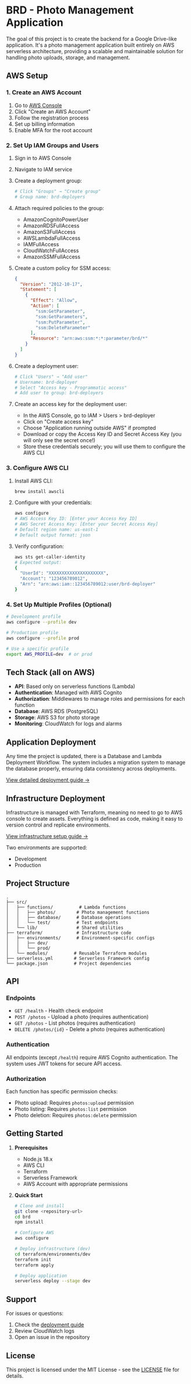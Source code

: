 # BRD - Photo Management Application

The goal of this project is to create the backend for a Google Drive-like application. It's a photo management application built entirely on AWS serverless architecture, providing a scalable and maintainable solution for handling photo uploads, storage, and management.

## AWS Setup

### 1. Create an AWS Account
1. Go to [AWS Console](https://aws.amazon.com/console/)
2. Click "Create an AWS Account"
3. Follow the registration process
4. Set up billing information
5. Enable MFA for the root account

### 2. Set Up IAM Groups and Users
1. Sign in to AWS Console
2. Navigate to IAM service

3. Create a deployment group:
   ```bash
   # Click "Groups" → "Create group"
   # Group name: brd-deployers
   ```

4. Attach required policies to the group:
   - AmazonCognitoPowerUser
   - AmazonRDSFullAccess
   - AmazonS3FullAccess
   - AWSLambdaFullAccess
   - IAMFullAccess
   - CloudWatchFullAccess
   - AmazonSSMFullAccess

5. Create a custom policy for SSM access:
   ```json
   {
     "Version": "2012-10-17",
     "Statement": [
       {
         "Effect": "Allow",
         "Action": [
           "ssm:GetParameter",
           "ssm:GetParameters",
           "ssm:PutParameter",
           "ssm:DeleteParameter"
         ],
         "Resource": "arn:aws:ssm:*:*:parameter/brd/*"
       }
     ]
   }
   ```

6. Create a deployment user:
   ```bash
   # Click "Users" → "Add user"
   # Username: brd-deployer
   # Select "Access key - Programmatic access"
   # Add user to group: brd-deployers
   ```

7. Create an access key for the deployment user:
   - In the AWS Console, go to IAM > Users > brd-deployer
   - Click on "Create access key"
   - Choose "Application running outside AWS" if prompted
   - Download or copy the Access Key ID and Secret Access Key (you will only see the secret once!)
   - Store these credentials securely; you will use them to configure the AWS CLI

### 3. Configure AWS CLI
1. Install AWS CLI:
   ```bash
   brew install awscli
   ```

2. Configure with your credentials:
   ```bash
   aws configure
   # AWS Access Key ID: [Enter your Access Key ID]
   # AWS Secret Access Key: [Enter your Secret Access Key]
   # Default region name: us-east-1
   # Default output format: json
   ```

3. Verify configuration:
   ```bash
   aws sts get-caller-identity
   # Expected output:
   {
     "UserId": "XXXXXXXXXXXXXXXXXXXXX",
     "Account": "123456789012",
     "Arn": "arn:aws:iam::123456789012:user/brd-deployer"
   }
   ```

### 4. Set Up Multiple Profiles (Optional)
```bash
# Development profile
aws configure --profile dev

# Production profile
aws configure --profile prod

# Use a specific profile
export AWS_PROFILE=dev  # or prod
```

## Tech Stack (all on AWS)

- **API**: Based only on serverless functions (Lambda)
- **Authentication**: Managed with AWS Cognito
- **Authorization**: Middlewares to manage roles and permissions for each function
- **Database**: AWS RDS (PostgreSQL)
- **Storage**: AWS S3 for photo storage
- **Monitoring**: CloudWatch for logs and alarms

## Application Deployment

Any time the project is updated, there is a Database and Lambda Deployment Workflow. The system includes a migration system to manage the database properly, ensuring data consistency across deployments.

[View detailed deployment guide →](DEPLOYMENT.md)

## Infrastructure Deployment

Infrastructure is managed with Terraform, meaning no need to go to AWS console to create assets. Everything is defined as code, making it easy to version control and replicate environments.

[View infrastructure setup guide →](terraform/README.md)

Two environments are supported:
- Development
- Production

## Project Structure

```
.
├── src/
│   ├── functions/          # Lambda functions
│   │   ├── photos/        # Photo management functions
│   │   ├── database/      # Database operations
│   │   └── test/          # Test endpoints
│   └── lib/               # Shared utilities
├── terraform/             # Infrastructure code
│   ├── environments/      # Environment-specific configs
│   │   ├── dev/
│   │   └── prod/
│   └── modules/          # Reusable Terraform modules
├── serverless.yml        # Serverless Framework config
└── package.json          # Project dependencies
```

## API

### Endpoints

- `GET /health` - Health check endpoint
- `POST /photos` - Upload a photo (requires authentication)
- `GET /photos` - List photos (requires authentication)
- `DELETE /photos/{id}` - Delete a photo (requires authentication)

### Authentication

All endpoints (except `/health`) require AWS Cognito authentication. The system uses JWT tokens for secure API access.

### Authorization

Each function has specific permission checks:
- Photo upload: Requires `photos:upload` permission
- Photo listing: Requires `photos:list` permission
- Photo deletion: Requires `photos:delete` permission

## Getting Started

1. **Prerequisites**
   - Node.js 18.x
   - AWS CLI
   - Terraform
   - Serverless Framework
   - AWS Account with appropriate permissions

2. **Quick Start**
   ```bash
   # Clone and install
   git clone <repository-url>
   cd brd
   npm install

   # Configure AWS
   aws configure

   # Deploy infrastructure (dev)
   cd terraform/environments/dev
   terraform init
   terraform apply

   # Deploy application
   serverless deploy --stage dev
   ```

## Support

For issues or questions:
1. Check the [deployment guide](DEPLOYMENT.md)
2. Review CloudWatch logs
3. Open an issue in the repository

## License

This project is licensed under the MIT License - see the [LICENSE](LICENSE) file for details. 